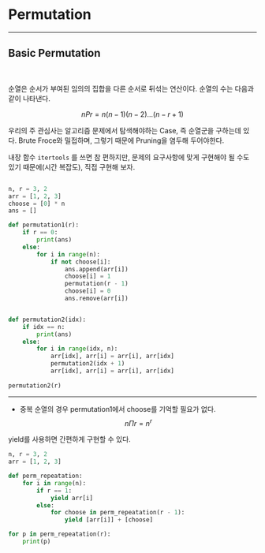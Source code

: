 # Permutation
---

## Basic Permutation
<br>

순열은 순서가 부여된 임의의 집합을 다른 순서로 뒤섞는 연산이다. 순열의 수는 다음과 같이 나타낸다.

$$
nPr = n(n-1)(n-2)...(n - r + 1)
$$

우리의 주 관심사는 알고리즘 문제에서 탐색해야하는 Case, 즉 순열군을 구하는데 있다. Brute Froce와 밀접하며, 그렇기 때문에 Pruning을 염두해 두어야한다. 

내장 함수 `itertools` 를 쓰면 참 편하지만, 문제의 요구사항에 맞게 구현해야 될 수도 있기 때문에(시간 복잡도), 직접 구현해 보자.

```python

n, r = 3, 2
arr = [1, 2, 3]
choose = [0] * n
ans = []

def permutation1(r):
    if r == 0:
        print(ans)
    else:
        for i in range(n):
            if not choose[i]:
                ans.append(arr[i])
                choose[i] = 1
                permutation(r - 1)
                choose[i] = 0
                ans.remove(arr[i])


def permutation2(idx):
    if idx == n:
        print(ans)
    else:
        for i in range(idx, n):
            arr[idx], arr[i] = arr[i], arr[idx]
            permutation2(idx + 1)
            arr[idx], arr[i] = arr[i], arr[idx]
            
permutation2(r)
```
---

- 중복 순열의 경우 permutation1에서 choose를 기억할 필요가 없다.
$$
n\Pi r = n^r
$$

yield를 사용하면 간편하게 구현할 수 있다.

```python 
n, r = 3, 2
arr = [1, 2, 3]

def perm_repeatation:
    for i in range(n):
        if r == 1:
            yield arr[i]
        else:
            for choose in perm_repeatation(r - 1):
                yield [arr[i]] + [choose]

for p in perm_repeatation(r):
    print(p)

```

